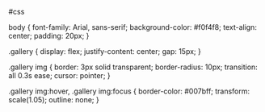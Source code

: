 #css

body {
  font-family: Arial, sans-serif;
  background-color: #f0f4f8;
  text-align: center;
  padding: 20px;
}

.gallery {
  display: flex;
  justify-content: center;
  gap: 15px;
}

.gallery img {
  border: 3px solid transparent;
  border-radius: 10px;
  transition: all 0.3s ease;
  cursor: pointer;
}

.gallery img:hover,
.gallery img:focus {
  border-color: #007bff;
  transform: scale(1.05);
  outline: none;
}

